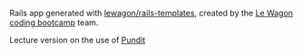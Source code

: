 Rails app generated with [lewagon/rails-templates](https://github.com/lewagon/rails-templates), created by the [Le Wagon coding bootcamp](https://www.lewagon.com) team.

Lecture version on the use of [Pundit](https://github.com/varvet/pundit)
